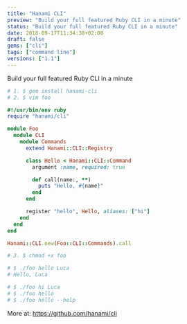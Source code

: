 ```yaml
---
title: "Hanami CLI"
preview: "Build your full featured Ruby CLI in a minute"
status: "Build your full featured Ruby CLI in a minute"
date: 2018-09-17T11:34:38+02:00
draft: false
gems: ["cli"]
tags: ["command line"]
versions: ["1.1"]
---
```


Build your full featured Ruby CLI in a minute

```ruby
# 1. $ gem install hanami-cli
# 2. $ vim foo

#!/usr/bin/env ruby
require "hanami/cli"

module Foo
  module CLI
    module Commands
      extend Hanami::CLI::Registry

      class Hello < Hanami::CLI::Command
        argument :name, required: true

        def call(name:, **)
          puts "Hello, #{name}"
        end
      end

      register "hello", Hello, aliases: ["hi"]
    end
  end
end

Hanami::CLI.new(Foo::CLI::Commands).call

# 3. $ chmod +x foo

# $ ./foo hello Luca
# Hello, Luca

# $ ./foo hi Luca
# $ ./foo hello
# $ ./foo hello --help
```

More at: https://github.com/hanami/cli
